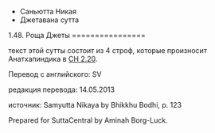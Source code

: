 









* Саньютта Никая
* Джетавана сутта


1\.48\. Роща Джеты
\=\=\=\=\=\=\=\=\=\=\=\=\=\=\=\=



текст этой сутты состоит из 4 строф, которые произносит Анатхапиндика в [СН 2\.20](/sn2\.20/ru/sv)\.



Перевод с английского: SV


редакция перевода: 14\.05\.2013


источник: Samyutta Nikaya by Bhikkhu Bodhi, p\. 123


Prepared for SuttaCentral by Aminah Borg\-Luck\.






